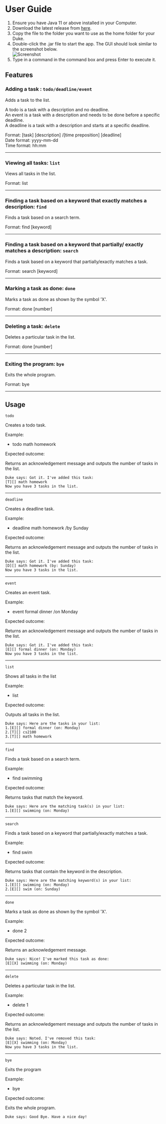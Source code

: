 # User Guide
1. Ensure you have Java 11 or above installed in your Computer.
2. Download the latest release from [here](https://github.com/willyamped/ip/releases/download/v0.3/duke.jar).
3. Copy the file to the folder you want to use as the home folder for your Duke.
4. Double-click the .jar file to start the app. The GUI should look similar to the screenshot below.<br>![Screenshot](Ui.png)
5. Type in a command in the command box and press Enter to execute it. <br>

## Features


### Adding a task : `todo/deadline/event`

Adds a task to the list. <br>

A todo is a task with a description and no deadline. <br>
An event is a task with a description and needs to be done before a specific deadline.<br>
A deadline is a task with a description and starts at a specific deadline. <br>

Format: [task] [description] /[time preposition] [deadline]
<br>
Date format: yyyy-mm-dd
<br>
Time format: hh:mm
<hr>



### Viewing all tasks: `list`

Views all tasks in the list.

Format: list
<hr>


### Finding a task based on a keyword that exactly matches a description: `find`

Finds a task based on a search term.

Format: find [keyword] 
<hr>


### Finding a task based on a keyword that partially/ exactly matches a description: `search`

Finds a task based on a keyword that partially/exactly matches a task.

Format: search [keyword]
<hr>


### Marking a task as done: `done`

Marks a task as done as shown by the symbol 'X'.

Format: done [number]
<hr>

### Deleting a task: `delete`

Deletes a particular task in the list.

Format: done [number]
<hr>


### Exiting the program: `bye`

Exits the whole program.

Format: bye
<hr>


## Usage
`todo`

Creates a todo task.

Example:
- todo math homework

Expected outcome:

Returns an acknowledgement message and outputs the number of tasks in the list.

```
Duke says: Got it. I've added this task:
[T][] math homework
Now you have 3 tasks in the list.
```
<hr>

`deadline`

Creates a deadline task.

Example:
- deadline math homework /by Sunday

Expected outcome:

Returns an acknowledgement message and outputs the number of tasks in the list.

```
Duke says: Got it. I've added this task:
[D][] math homework (by: Sunday)
Now you have 3 tasks in the list.
```
<hr>

`event`

Creates an event task.

Example:
- event formal dinner /on Monday

Expected outcome:

Returns an acknowledgement message and outputs the number of tasks in the list.

```
Duke says: Got it. I've added this task:
[E][] formal dinner (on: Monday)
Now you have 3 tasks in the list.
```
<hr>

`list`

Shows all tasks in the list

Example:
- list

Expected outcome:

Outputs all tasks in the list.

```
Duke says: Here are the tasks in your list:
1.[E][] formal dinner (on: Monday)
2.[T][] cs2100
3.[T][] math homework
```
<hr>

`find`

Finds a task based on a search term.

Example:
- find swimming

Expected outcome:

Returns tasks that match the keyword.

```
Duke says: Here are the matching task(s) in your list:
1.[E][] swimming (on: Monday)
```
<hr>

`search`

Finds a task based on a keyword that partially/exactly matches a task.

Example:
- find swim

Expected outcome:

Returns tasks that contain the keyword in the description.

```
Duke says: Here are the matching keyword(s) in your list:
1.[E][] swimming (on: Monday)
2.[E][] swim (on: Sunday)
```
<hr>

`done`

Marks a task as done as shown by the symbol 'X'.

Example:
- done 2

Expected outcome:

Returns an acknowledgement message.

```
Duke says: Nice! I've marked this task as done:
[E][X] swimming (on: Monday)
```
<hr>

`delete`

Deletes a particular task in the list.

Example:
- delete 1

Expected outcome:

Returns an acknowledgement message and outputs the number of tasks in the list.

```
Duke says: Noted. I've removed this task:
[E][X] swimming (on: Monday)
Now you have 3 tasks in the list.
```
<hr>

`bye`

Exits the program

Example:
- bye

Expected outcome:

Exits the whole program.

```
Duke says: Good Bye. Have a nice day!
```
